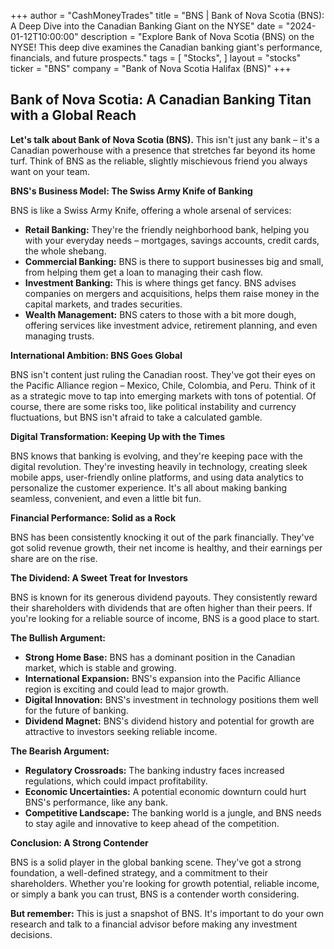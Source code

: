 +++
author = "CashMoneyTrades"
title = "BNS |  Bank of Nova Scotia (BNS): A Deep Dive into the Canadian Banking Giant on the NYSE"
date = "2024-01-12T10:00:00"
description = "Explore Bank of Nova Scotia (BNS) on the NYSE! This deep dive examines the Canadian banking giant's performance, financials, and future prospects."
tags = [
"Stocks",
]
layout = "stocks"
ticker = "BNS"
company = "Bank of Nova Scotia Halifax (BNS)"
+++
        


## Bank of Nova Scotia: A Canadian Banking Titan with a Global Reach

**Let's talk about Bank of Nova Scotia (BNS).** This isn't just any bank – it's a Canadian powerhouse with a presence that stretches far beyond its home turf.  Think of BNS as the reliable, slightly mischievous friend you always want on your team. 

**BNS's Business Model: The Swiss Army Knife of Banking**

BNS is like a Swiss Army Knife, offering a whole arsenal of services:

* **Retail Banking:** They're the friendly neighborhood bank, helping you with your everyday needs – mortgages, savings accounts, credit cards, the whole shebang.
* **Commercial Banking:** BNS is there to support businesses big and small, from helping them get a loan to managing their cash flow.
* **Investment Banking:** This is where things get fancy. BNS advises companies on mergers and acquisitions, helps them raise money in the capital markets, and trades securities. 
* **Wealth Management:**  BNS caters to those with a bit more dough, offering services like investment advice, retirement planning, and even managing trusts.

**International Ambition:  BNS Goes Global**

BNS isn't content just ruling the Canadian roost. They've got their eyes on the Pacific Alliance region – Mexico, Chile, Colombia, and Peru. Think of it as a strategic move to tap into emerging markets with tons of potential. Of course, there are some risks too, like political instability and currency fluctuations, but BNS isn't afraid to take a calculated gamble.

**Digital Transformation: Keeping Up with the Times**

BNS knows that banking is evolving, and they're keeping pace with the digital revolution. They're investing heavily in technology, creating sleek mobile apps, user-friendly online platforms, and using data analytics to personalize the customer experience. It's all about making banking seamless, convenient, and even a little bit fun.

**Financial Performance:  Solid as a Rock**

BNS has been consistently knocking it out of the park financially. They've got solid revenue growth, their net income is healthy, and their earnings per share are on the rise. 

**The Dividend: A Sweet Treat for Investors**

BNS is known for its generous dividend payouts. They consistently reward their shareholders with dividends that are often higher than their peers.  If you're looking for a reliable source of income, BNS is a good place to start.

**The Bullish Argument:**

* **Strong Home Base:** BNS has a dominant position in the Canadian market, which is stable and growing. 
* **International Expansion:** BNS's expansion into the Pacific Alliance region is exciting and could lead to major growth.
* **Digital Innovation:** BNS's investment in technology positions them well for the future of banking.
* **Dividend Magnet:**  BNS's dividend history and potential for growth are attractive to investors seeking reliable income.

**The Bearish Argument:**

* **Regulatory Crossroads:** The banking industry faces increased regulations, which could impact profitability.
* **Economic Uncertainties:**  A potential economic downturn could hurt BNS's performance, like any bank.
* **Competitive Landscape:** The banking world is a jungle, and BNS needs to stay agile and innovative to keep ahead of the competition.

**Conclusion:  A Strong Contender**

BNS is a solid player in the global banking scene. They've got a strong foundation, a well-defined strategy, and a commitment to their shareholders.  Whether you're looking for growth potential, reliable income, or simply a bank you can trust, BNS is a contender worth considering.  

**But remember:**  This is just a snapshot of BNS. It's important to do your own research and talk to a financial advisor before making any investment decisions. 

        